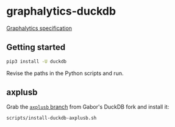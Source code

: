 # graphalytics-duckdb

[Graphalytics specification](https://ldbcouncil.org/ldbc_graphalytics_docs/graphalytics_spec.pdf)

## Getting started

```bash
pip3 install -U duckdb
```

Revise the paths in the Python scripts and run.

## axplusb

Grab the [`axplusb` branch](https://github.com/szarnyasg/duckdb/tree/axplusb) from Gabor's DuckDB fork and install it:

```bash
scripts/install-duckdb-axplusb.sh
```
